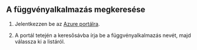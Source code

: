 ## <a name="find-your-function-app"></a>A függvényalkalmazás megkeresése

1. Jelentkezzen be az [Azure portálra](https://portal.azure.com/). 

2. A portál tetején a keresősávba írja be a függvényalkalmazás nevét, majd válassza ki a listáról.